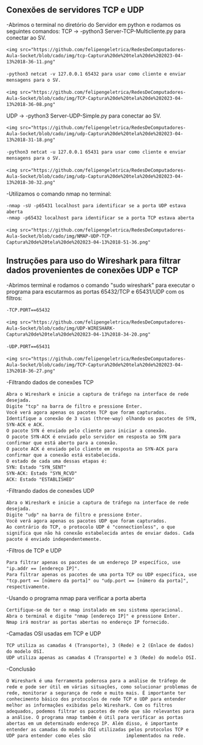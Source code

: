 <h2>Conexões de servidores TCP e UDP</h2>

-Abrimos o terminal no diretório do Servidor em python e rodamos os seguintes comandos:
TCP ->
	-python3 Server-TCP-Multicliente.py para conectar ao SV.
	
	<img src="https://github.com/felipengeletrica/RedesDeComputadores-Aula-Socket/blob/cado/img/tcp-Captura%20de%20tela%20de%202023-04-13%2018-36-11.png"
	
	-python3 netcat -v 127.0.0.1 65432 para usar como cliente e enviar mensagens para o SV.
	
	<img src="https://github.com/felipengeletrica/RedesDeComputadores-Aula-Socket/blob/cado/img/TCP-Captura%20de%20tela%20de%202023-04-13%2018-36-08.png"

UDP ->
	-python3 Server-UDP-Simple.py para conectar ao SV.
	
	<img src="https://github.com/felipengeletrica/RedesDeComputadores-Aula-Socket/blob/cado/img/udp-Captura%20de%20tela%20de%202023-04-13%2018-31-18.png"
	
	-python3 netcat -u 127.0.0.1 65431 para usar como cliente e enviar mensagens para o SV.
	
	<img src="https://github.com/felipengeletrica/RedesDeComputadores-Aula-Socket/blob/cado/img/udp-Captura%20de%20tela%20de%202023-04-13%2018-30-32.png"
	
-Utilizamos o comando nmap no terminal:

	-nmap -sU -p65431 localhost para identificar se a porta UDP estava aberta
 	-nmap -p65432 localhost para identificar se a porta TCP estava aberta
	
	<img src="https://github.com/felipengeletrica/RedesDeComputadores-Aula-Socket/blob/cado/img/NMAP-UDP-TCP-Captura%20de%20tela%20de%202023-04-13%2018-51-36.png"

<h2>Instruções para uso do Wireshark para filtrar dados provenientes de conexões UDP e TCP</h2>

-Abrimos terminal e rodamos o comando "sudo wireshark" para executar o programa para escutarmos as portas 65432/TCP e 65431/UDP com os filtros:

	-TCP.PORT==65432
	
	<img src="https://github.com/felipengeletrica/RedesDeComputadores-Aula-Socket/blob/cado/img/UDP-WIRESHARK-Captura%20de%20tela%20de%202023-04-13%2018-34-20.png"
	
	-UDP.PORT==65431
	
	<img src="https://github.com/felipengeletrica/RedesDeComputadores-Aula-Socket/blob/cado/img/TCP-Captura%20de%20tela%20de%202023-04-13%2018-36-27.png"

-Filtrando dados de conexões TCP

	Abra o Wireshark e inicie a captura de tráfego na interface de rede desejada.
	Digite "tcp" na barra de filtro e pressione Enter.
	Você verá agora apenas os pacotes TCP que foram capturados.
	Identifique a conexão de 3 vias (three-way) olhando os pacotes de SYN, SYN-ACK e ACK.
	O pacote SYN é enviado pelo cliente para iniciar a conexão.
	O pacote SYN-ACK é enviado pelo servidor em resposta ao SYN para confirmar que está aberto para a conexão.
	O pacote ACK é enviado pelo cliente em resposta ao SYN-ACK para confirmar que a conexão está estabelecida.
	O estado de cada uma dessas etapas é:
	SYN: Estado "SYN_SENT"
	SYN-ACK: Estado "SYN_RCVD"
	ACK: Estado "ESTABLISHED"

-Filtrando dados de conexões UDP

	Abra o Wireshark e inicie a captura de tráfego na interface de rede desejada.
	Digite "udp" na barra de filtro e pressione Enter.
	Você verá agora apenas os pacotes UDP que foram capturados.
	Ao contrário do TCP, o protocolo UDP é "connectionless", o que significa que não há conexão estabelecida antes de enviar dados. Cada pacote é enviado independentemente.

-Filtros de TCP e UDP

	Para filtrar apenas os pacotes de um endereço IP específico, use "ip.addr == [endereço IP]".
	Para filtrar apenas os pacotes de uma porta TCP ou UDP específica, use "tcp.port == [número da porta]" ou "udp.port == [número da porta]", respectivamente.

-Usando o programa nmap para verificar a porta aberta

	Certifique-se de ter o nmap instalado em seu sistema operacional.
	Abra o terminal e digite "nmap [endereço IP]" e pressione Enter.
	Nmap irá mostrar as portas abertas no endereço IP fornecido.

-Camadas OSI usadas em TCP e UDP

	TCP utiliza as camadas 4 (Transporte), 3 (Rede) e 2 (Enlace de dados) do modelo OSI.
	UDP utiliza apenas as camadas 4 (Transporte) e 3 (Rede) do modelo OSI.

-Conclusão

	O Wireshark é uma ferramenta poderosa para a análise de tráfego de rede e pode ser útil em várias situações, como solucionar problemas de rede, monitorar a segurança de rede e muito mais. É importante ter conhecimento básico dos protocolos de rede TCP e UDP para entender melhor as informações exibidas pelo Wireshark. Com os filtros adequados, podemos filtrar os pacotes de rede que são relevantes para a análise. O programa nmap também é útil para verificar as portas abertas em um determinado endereço IP. Além disso, é importante entender as camadas do modelo OSI utilizadas pelos protocolos TCP e UDP para entender como eles são             implementados na rede.
